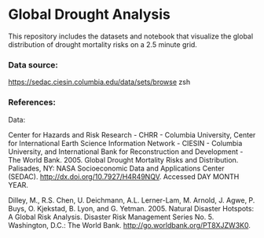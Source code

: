 
# Global Drought Analysis

This repository includes the datasets and notebook that visualize the global distribution of drought mortality risks on a 2.5 minute grid.

### Data source: 
https://sedac.ciesin.columbia.edu/data/sets/browse
zsh
### References:
Data:

Center for Hazards and Risk Research - CHRR - Columbia University, Center for International Earth Science Information Network - CIESIN - Columbia University, and International Bank for Reconstruction and Development - The World Bank. 2005. Global Drought Mortality Risks and Distribution. Palisades, NY: NASA Socioeconomic Data and Applications Center (SEDAC). http://dx.doi.org/10.7927/H4R49NQV. Accessed DAY MONTH YEAR.

Dilley, M., R.S. Chen, U. Deichmann, A.L. Lerner-Lam, M. Arnold, J. Agwe, P. Buys, O. Kjekstad, B. Lyon, and G. Yetman. 2005. Natural Disaster Hotspots: A Global Risk Analysis. Disaster Risk Management Series No. 5. Washington, D.C.: The World Bank. http://go.worldbank.org/PT8XJZW3K0.




